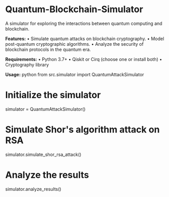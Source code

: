 # Quantum-Blockchain-Simulator

A simulator for exploring the interactions between quantum computing and blockchain.

**Features:**
•   Simulate quantum attacks on blockchain cryptography.
•   Model post-quantum cryptographic algorithms.
•   Analyze the security of blockchain protocols in the quantum era.

**Requirements:**
•   Python 3.7+
•   Qiskit or Cirq (choose one or install both)
•   Cryptography library

**Usage:**
python
from src.simulator import QuantumAttackSimulator

# Initialize the simulator
simulator = QuantumAttackSimulator()

# Simulate Shor's algorithm attack on RSA
simulator.simulate_shor_rsa_attack()

# Analyze the results
simulator.analyze_results()
